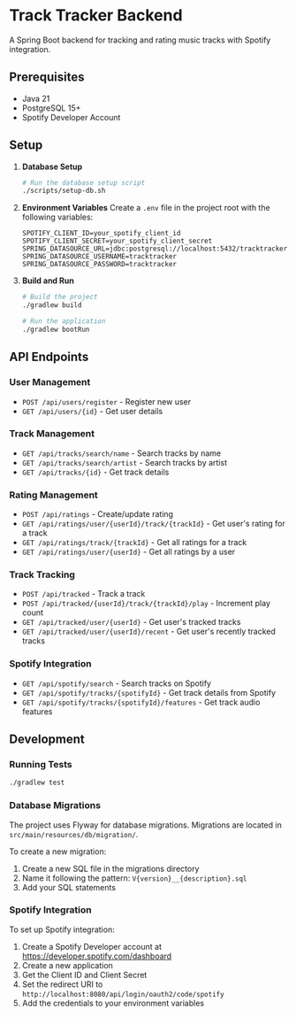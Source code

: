 # Track Tracker Backend

A Spring Boot backend for tracking and rating music tracks with Spotify integration.

## Prerequisites

- Java 21
- PostgreSQL 15+
- Spotify Developer Account

## Setup

1. **Database Setup**
   ```bash
   # Run the database setup script
   ./scripts/setup-db.sh
   ```

2. **Environment Variables**
   Create a `.env` file in the project root with the following variables:
   ```
   SPOTIFY_CLIENT_ID=your_spotify_client_id
   SPOTIFY_CLIENT_SECRET=your_spotify_client_secret
   SPRING_DATASOURCE_URL=jdbc:postgresql://localhost:5432/tracktracker
   SPRING_DATASOURCE_USERNAME=tracktracker
   SPRING_DATASOURCE_PASSWORD=tracktracker
   ```

3. **Build and Run**
   ```bash
   # Build the project
   ./gradlew build

   # Run the application
   ./gradlew bootRun
   ```

## API Endpoints

### User Management
- `POST /api/users/register` - Register new user
- `GET /api/users/{id}` - Get user details

### Track Management
- `GET /api/tracks/search/name` - Search tracks by name
- `GET /api/tracks/search/artist` - Search tracks by artist
- `GET /api/tracks/{id}` - Get track details

### Rating Management
- `POST /api/ratings` - Create/update rating
- `GET /api/ratings/user/{userId}/track/{trackId}` - Get user's rating for a track
- `GET /api/ratings/track/{trackId}` - Get all ratings for a track
- `GET /api/ratings/user/{userId}` - Get all ratings by a user

### Track Tracking
- `POST /api/tracked` - Track a track
- `POST /api/tracked/{userId}/track/{trackId}/play` - Increment play count
- `GET /api/tracked/user/{userId}` - Get user's tracked tracks
- `GET /api/tracked/user/{userId}/recent` - Get user's recently tracked tracks

### Spotify Integration
- `GET /api/spotify/search` - Search tracks on Spotify
- `GET /api/spotify/tracks/{spotifyId}` - Get track details from Spotify
- `GET /api/spotify/tracks/{spotifyId}/features` - Get track audio features

## Development

### Running Tests
```bash
./gradlew test
```

### Database Migrations
The project uses Flyway for database migrations. Migrations are located in `src/main/resources/db/migration/`.

To create a new migration:
1. Create a new SQL file in the migrations directory
2. Name it following the pattern: `V{version}__{description}.sql`
3. Add your SQL statements

### Spotify Integration
To set up Spotify integration:
1. Create a Spotify Developer account at https://developer.spotify.com/dashboard
2. Create a new application
3. Get the Client ID and Client Secret
4. Set the redirect URI to `http://localhost:8080/api/login/oauth2/code/spotify`
5. Add the credentials to your environment variables 